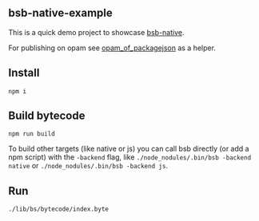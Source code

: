 bsb-native-example
---

This is a quick demo project to showcase [bsb-native](https://github.com/bsansouci/bsb-native).

For publishing on opam see [opam_of_packagejson](https://github.com/bsansouci/opam_of_packagejson/) as a helper.


## Install
`npm i`

## Build bytecode
`npm run build`

To build other targets (like native or js) you can call bsb directly (or add a npm script) with the `-backend` flag, like `./node_nodules/.bin/bsb -backend native` or `./node_nodules/.bin/bsb -backend js`.

## Run
`./lib/bs/bytecode/index.byte`
